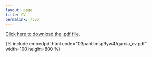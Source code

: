```yaml
---
layout: page
title: CV
permalink: /cv/
---
```

[Click here to download the .pdf file](https://www.dropbox.com/s/03pantlimsp9yw4/garcia_cv.pdf?dl=0).

{% include embedpdf.html code="03pantlimsp9yw4/garcia_cv.pdf" width=100 height=800 %}


